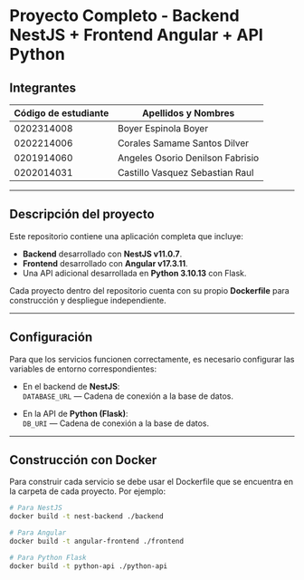 # Proyecto Completo - Backend NestJS + Frontend Angular + API Python

## Integrantes
| Código de estudiante | Apellidos y Nombres                |
|----------------------|----------------------------------|
| 0202314008           | Boyer Espinola Boyer             |
| 0202214006           | Corales Samame Santos Dilver     |
| 0201914060           | Angeles Osorio Denilson Fabrisio |
| 0202014031           | Castillo Vasquez Sebastian Raul  |

---

## Descripción del proyecto

Este repositorio contiene una aplicación completa que incluye:

- **Backend** desarrollado con **NestJS v11.0.7**.
- **Frontend** desarrollado con **Angular v17.3.11**.
- Una API adicional desarrollada en **Python 3.10.13** con Flask.

Cada proyecto dentro del repositorio cuenta con su propio **Dockerfile** para construcción y despliegue independiente.

---

## Configuración

Para que los servicios funcionen correctamente, es necesario configurar las variables de entorno correspondientes:

- En el backend de **NestJS**:  
  `DATABASE_URL` — Cadena de conexión a la base de datos.

- En la API de **Python (Flask)**:  
  `DB_URI` — Cadena de conexión a la base de datos.

---

## Construcción con Docker

Para construir cada servicio se debe usar el Dockerfile que se encuentra en la carpeta de cada proyecto. Por ejemplo:

```bash
# Para NestJS
docker build -t nest-backend ./backend

# Para Angular
docker build -t angular-frontend ./frontend

# Para Python Flask
docker build -t python-api ./python-api
